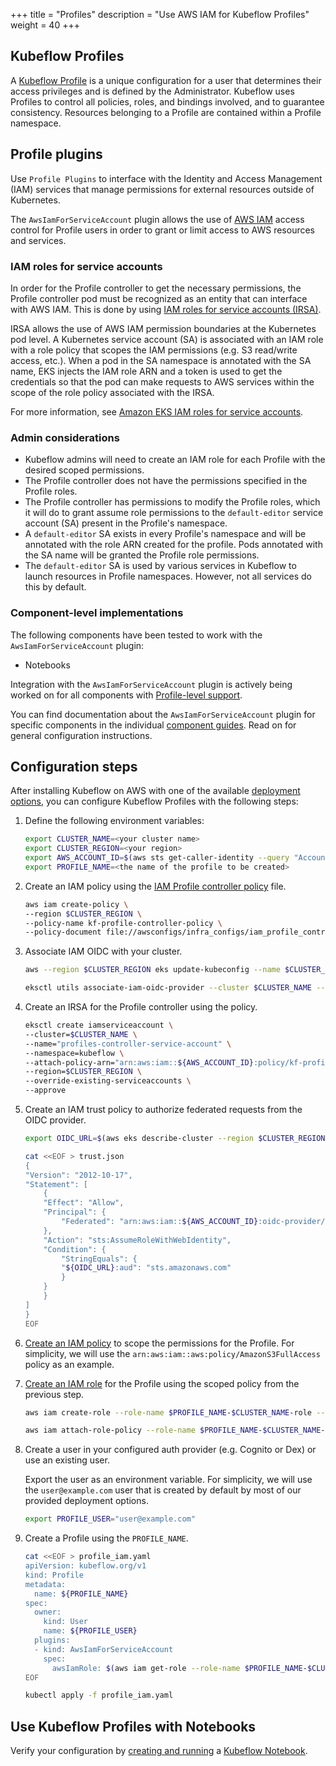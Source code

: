 +++
title = "Profiles"
description = "Use AWS IAM for Kubeflow Profiles"
weight = 40
+++

## Kubeflow Profiles

A [Kubeflow Profile](https://github.com/kubeflow/kubeflow/tree/master/components/profile-controller#kubeflow-profile) is a unique configuration for a user that determines their access privileges and is defined by the Administrator. Kubeflow uses Profiles to control all policies, roles, and bindings involved, and to guarantee consistency. Resources belonging to a Profile are contained within a Profile namespace.

## Profile plugins 

Use `Profile Plugins` to interface with the Identity and Access Management (IAM) services that manage permissions for external resources outside of Kubernetes. 

The `AwsIamForServiceAccount` plugin allows the use of [AWS IAM](https://docs.aws.amazon.com/IAM/latest/UserGuide/introduction.html) access control for Profile users in order to grant or limit access to AWS resources and services.

### IAM roles for service accounts

In order for the Profile controller to get the necessary permissions, the Profile controller pod must be recognized as an entity that can interface with AWS IAM. This is done by using [IAM roles for service accounts (IRSA)](https://aws.amazon.com/blogs/opensource/introducing-fine-grained-iam-roles-service-accounts/).

IRSA allows the use of AWS IAM permission boundaries at the Kubernetes pod level. A Kubernetes service account (SA) is associated with an IAM role with a role policy that scopes the IAM permissions (e.g. S3 read/write access, etc.). When a pod in the SA namespace is annotated with the SA name, EKS injects the IAM role ARN and a token is used to get the credentials so that the pod can make requests to AWS services within the scope of the role policy associated with the IRSA.

For more information, see [Amazon EKS IAM roles for service accounts](https://docs.aws.amazon.com/eks/latest/userguide/iam-roles-for-service-accounts.html).

### Admin considerations

- Kubeflow admins will need to create an IAM role for each Profile with the desired scoped permissions.
- The Profile controller does not have the permissions specified in the Profile roles.
- The Profile controller has permissions to modify the Profile roles, which it will do to grant assume role permissions to the `default-editor` service account (SA) present in the Profile's namespace.
- A `default-editor` SA exists in every Profile's namespace and will be annotated with the role ARN created for the profile. Pods annotated with the SA name will be granted the Profile role permissions.
- The `default-editor` SA is used by various services in Kubeflow to launch resources in Profile namespaces. However, not all services do this by default.

### Component-level implementations

The following components have been tested to work with the `AwsIamForServiceAccount` plugin: 
- Notebooks

Integration with the `AwsIamForServiceAccount` plugin is actively being worked on for all components with [Profile-level support](https://www.kubeflow.org/docs/components/multi-tenancy/overview/#current-integration). 

You can find documentation about the `AwsIamForServiceAccount` plugin for specific components in the individual [component guides](/docs/component-guides/). Read on for general configuration instructions.

## Configuration steps

After installing Kubeflow on AWS with one of the available [deployment options](/kubeflow-manifests/docs/deployment/), you can configure Kubeflow Profiles with the following steps: 

1. Define the following environment variables:
    ```bash
    export CLUSTER_NAME=<your cluster name>
    export CLUSTER_REGION=<your region>
    export AWS_ACCOUNT_ID=$(aws sts get-caller-identity --query "Account" --output text)
    export PROFILE_NAME=<the name of the profile to be created>
    ```

2. Create an IAM policy using the [IAM Profile controller policy](https://github.com/awslabs/kubeflow-manifests/blob/main/awsconfigs/infra_configs/iam_profile_controller_policy.json) file.
    ```bash
    aws iam create-policy \
    --region $CLUSTER_REGION \
    --policy-name kf-profile-controller-policy \
    --policy-document file://awsconfigs/infra_configs/iam_profile_controller_policy.json
    ```

3. Associate IAM OIDC with your cluster.
    ```bash
    aws --region $CLUSTER_REGION eks update-kubeconfig --name $CLUSTER_NAME

    eksctl utils associate-iam-oidc-provider --cluster $CLUSTER_NAME --region $CLUSTER_REGION --approve
    ```

4. Create an IRSA for the Profile controller using the policy.
    ```bash
    eksctl create iamserviceaccount \
    --cluster=$CLUSTER_NAME \
    --name="profiles-controller-service-account" \
    --namespace=kubeflow \
    --attach-policy-arn="arn:aws:iam::${AWS_ACCOUNT_ID}:policy/kf-profile-controller-policy" \
    --region=$CLUSTER_REGION \
    --override-existing-serviceaccounts \
    --approve
    ```

5. Create an IAM trust policy to authorize federated requests from the OIDC provider.
    ```bash
    export OIDC_URL=$(aws eks describe-cluster --region $CLUSTER_REGION --name $CLUSTER_NAME  --query "cluster.identity.oidc.issuer" --output text | cut -c9-)

    cat <<EOF > trust.json
    {
    "Version": "2012-10-17",
    "Statement": [
        {
        "Effect": "Allow",
        "Principal": {
            "Federated": "arn:aws:iam::${AWS_ACCOUNT_ID}:oidc-provider/${OIDC_URL}"
        },
        "Action": "sts:AssumeRoleWithWebIdentity",
        "Condition": {
            "StringEquals": {
            "${OIDC_URL}:aud": "sts.amazonaws.com"
            }
        }
        }
    ]
    }
    EOF
    ```

6. [Create an IAM policy](https://docs.aws.amazon.com/IAM/latest/UserGuide/access_policies_create.html) to scope the permissions for the Profile. For simplicity, we will use the `arn:aws:iam::aws:policy/AmazonS3FullAccess` policy as an example.

7. [Create an IAM role](https://docs.aws.amazon.com/IAM/latest/UserGuide/id_roles_create.html) for the Profile using the scoped policy from the previous step.
    ```bash
    aws iam create-role --role-name $PROFILE_NAME-$CLUSTER_NAME-role --assume-role-policy-document file://trust.json

    aws iam attach-role-policy --role-name $PROFILE_NAME-$CLUSTER_NAME-role --policy-arn arn:aws:iam::aws:policy/AmazonS3FullAccess
    ```

8. Create a user in your configured auth provider (e.g. Cognito or Dex) or use an existing user. 

   Export the user as an environment variable. For simplicity, we will use the `user@example.com` user that is created by default by most of our provided deployment options.
   ```bash
   export PROFILE_USER="user@example.com"
   ```

9. Create a Profile using the `PROFILE_NAME`. 
    ```bash
    cat <<EOF > profile_iam.yaml
    apiVersion: kubeflow.org/v1
    kind: Profile
    metadata:
      name: ${PROFILE_NAME}
    spec:
      owner:
        kind: User
        name: ${PROFILE_USER}
      plugins:
      - kind: AwsIamForServiceAccount
        spec:
          awsIamRole: $(aws iam get-role --role-name $PROFILE_NAME-$CLUSTER_NAME-role --output text --query 'Role.Arn')
    EOF

    kubectl apply -f profile_iam.yaml
    ```

## Use Kubeflow Profiles with Notebooks

Verify your configuration by [creating and running](/kubeflow-manifests/docs/component-guides/notebooks/#try-it-out) a [Kubeflow Notebook](https://www.kubeflow.org/docs/components/notebooks/quickstart-guide/).



